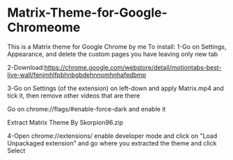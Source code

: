 # Matrix-Theme-for-Google-Chromeome
This is a Matrix theme for Google Chrome by me
To install:
1-Go on Settings, Appearance, and delete the custom pages you have leaving only new tab

2-Download:https://chrome.google.com/webstore/detail/motiontabs-best-live-wall/fenjmhlfpbhnbgbdehnnomhnhafedbmp

3-Go on Settings (of the extension) on left-down and apply Matrix.mp4 and tick it, then remove other videos that are there

Go on chrome://flags/#enable-force-dark and enable it

Extract Matrix Theme By Skorpion96.zip

4-Open chrome://extensions/ enable developer mode and click on "Load Unpackaged extension" and go where you extracted the theme and click Select
